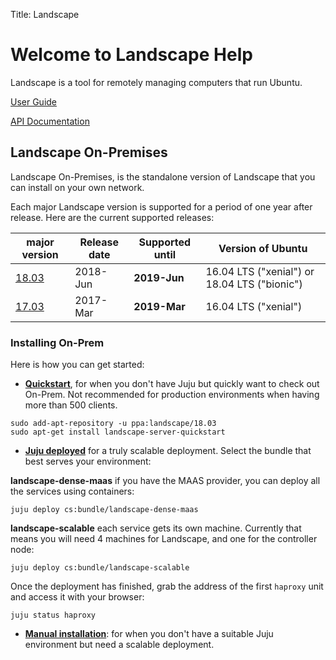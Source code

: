 Title: Landscape

# Welcome to Landscape Help

Landscape is a tool for remotely managing computers that run Ubuntu.

[User Guide](https://landscape.canonical.com/static/doc/user-guide/)

[API Documentation](https://landscape.canonical.com/static/doc/api/)

## Landscape On-Premises

Landscape On-Premises, is the standalone version of Landscape that you can install on your own network.

Each major Landscape version is supported for a period of one year after release. Here are the current supported releases:

| **major version**                | **Release date** | **Supported until** | **Version of Ubuntu** | 
| ----------------------           | ---------------- | ------------------- | --------------------- |
| [18.03](ReleaseNotes18.03.html)   | 2018-Jun         | **2019-Jun**            | 16.04 LTS ("xenial") or 18.04 LTS ("bionic") |
| [17.03](ReleaseNotes17.03.html)                            | 2017-Mar         | **2019-Mar**            | 16.04 LTS ("xenial") |


### Installing On-Prem

Here is how you can get started:

 * **[Quickstart](landscape-install-quickstart.html)**, for when you don't have Juju but quickly want to check out On-Prem. Not recommended for production environments when having more than 500 clients.

``` 
sudo add-apt-repository -u ppa:landscape/18.03
sudo apt-get install landscape-server-quickstart
```

 * **[Juju deployed](landscape-install-juju.html)** for a truly scalable deployment. Select the bundle that best serves your environment:

**landscape-dense-maas** if you have the MAAS provider, you can deploy all the services using containers:

``` 
juju deploy cs:bundle/landscape-dense-maas
```

**landscape-scalable** each service gets its own machine. Currently that means you will need 4 machines for Landscape, and one for the controller node:

```
juju deploy cs:bundle/landscape-scalable
```

Once the deployment has finished, grab the address of the first `haproxy` unit and access it with your browser:

```
juju status haproxy
```

* **[Manual installation](landscape-install-manual.html)**: for when you don't have a suitable Juju environment but need a scalable deployment.
